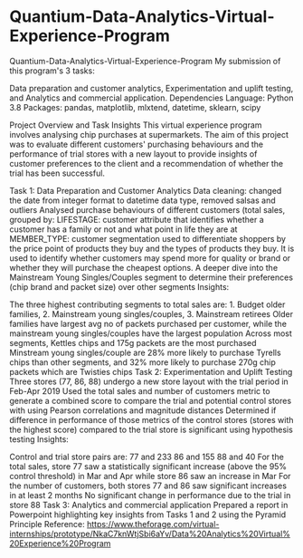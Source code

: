 # Quantium-Data-Analytics-Virtual-Experience-Program
Quantium-Data-Analytics-Virtual-Experience-Program
My submission of this program's 3 tasks:

Data preparation and customer analytics,
Experimentation and uplift testing, and
Analytics and commercial application.
Dependencies
Language: Python 3.8
Packages: pandas, matplotlib, mlxtend, datetime, sklearn, scipy

Project Overview and Task Insights
This virtual experience program involves analysing chip purchases at supermarkets. The aim of this project was to evaluate different customers' purchasing behaviours and the performance of trial stores with a new layout to provide insights of customer preferences to the client and a recommendation of whether the trial has been successful.

Task 1: Data Preparation and Customer Analytics
Data cleaning: changed the date from integer format to datetime data type, removed salsas and outliers
Analysed purchase behaviours of different customers (total sales, grouped by:
LIFESTAGE: customer attribute that identifies whether a customer has a family or not and what point in life they are at
MEMBER_TYPE: customer segmentation used to differentiate shoppers by the price point of products they buy and the types of products they buy. It is used to identify whether customers may spend more for quality or brand or whether they will purchase the cheapest options.
A deeper dive into the Mainstream Young Singles/Couples segment to determine their preferences (chip brand and packet size) over other segments
Insights:

The three highest contributing segments to total sales are: 1. Budget older families, 2. Mainstream young singles/couples, 3. Mainstream retirees
Older families have largest avg no of packets purchased per customer, while the mainstream young singles/couples have the largest population
Across most segments, Kettles chips and 175g packets are the most purchased
Minstream young singles/couple are 28% more likely to purchase Tyrells chips than other segments, and 32% more likely to purchase 270g chip packets which are Twisties chips
Task 2: Experimentation and Uplift Testing
Three stores (77, 86, 88) undergo a new store layout with the trial period in Feb-Apr 2019
Used the total sales and number of customers metric to generate a combined score to compare the trial and potential control stores with using Pearson correlations and magnitude distances
Determined if difference in performance of those metrics of the control stores (stores with the highest score) compared to the trial store is significant using hypothesis testing
Insights:

Control and trial store pairs are:
77 and 233
86 and 155
88 and 40
For the total sales, store 77 saw a statistically significant increase (above the 95% control threshold) in Mar and Apr while store 86 saw an increase in Mar
For the number of customers, both stores 77 and 86 saw significant increases in at least 2 months
No significant change in performance due to the trial in store 88
Task 3: Analytics and commercial application
Prepared a report in Powerpoint highlighting key insights from Tasks 1 and 2 using the Pyramid Principle
Reference: https://www.theforage.com/virtual-internships/prototype/NkaC7knWtjSbi6aYv/Data%20Analytics%20Virtual%20Experience%20Program
